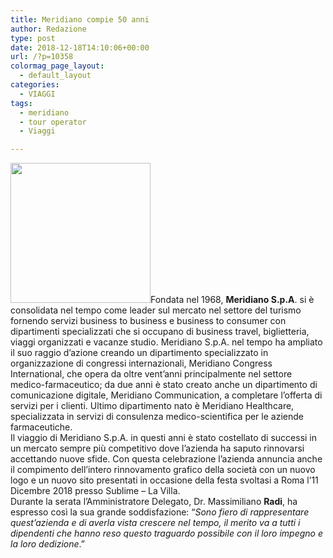 ```yaml
---
title: Meridiano compie 50 anni
author: Redazione
type: post
date: 2018-12-18T14:10:06+00:00
url: /?p=10358
colormag_page_layout:
  - default_layout
categories:
  - VIAGGI
tags:
  - meridiano
  - tour operator
  - Viaggi

---
```

<img decoding="async" loading="lazy" class="alignleft size-full wp-image-10360" src="https://progressonline.it/wp-content/uploads/2018/12/67003.jpg" alt="" width="224" height="224" />Fondata nel 1968, **Meridiano S.p.A**. si è consolidata nel tempo come leader sul mercato nel settore del turismo fornendo servizi business to business e business to consumer con dipartimenti specializzati che si occupano di business travel, biglietteria, viaggi organizzati e vacanze studio. Meridiano S.p.A. nel tempo ha ampliato il suo raggio d’azione creando un dipartimento specializzato in organizzazione di congressi internazionali, Meridiano Congress International, che opera da oltre vent’anni principalmente nel settore medico-farmaceutico; da due anni è stato creato anche un dipartimento di comunicazione digitale, Meridiano Communication, a completare l’offerta di servizi per i clienti. Ultimo dipartimento nato è Meridiano Healthcare, specializzata in servizi di consulenza medico-scientifica per le aziende farmaceutiche.  
Il viaggio di Meridiano S.p.A. in questi anni è stato costellato di successi in un mercato sempre più competitivo dove l’azienda ha saputo rinnovarsi accettando nuove sfide. Con questa celebrazione l’azienda annuncia anche il compimento dell’intero rinnovamento grafico della società con un nuovo logo e un nuovo sito presentati in occasione della festa svoltasi a Roma l’11 Dicembre 2018 presso Sublime – La Villa.  
Durante la serata l’Amministratore Delegato, Dr. Massimiliano **Radi**, ha espresso così la sua grande soddisfazione: “_Sono fiero di rappresentare quest’azienda e di averla vista crescere nel tempo, il merito va a tutti i dipendenti che hanno reso questo traguardo possibile con il loro impegno e la loro dedizione_.”